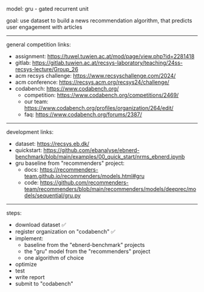 model: gru - gated recurrent unit

goal: use dataset to build a news recommendation algorithm, that predicts user engagement with articles

---

general competition links:

-   assignment: https://tuwel.tuwien.ac.at/mod/page/view.php?id=2281418
-   gitlab: https://gitlab.tuwien.ac.at/recsys-laboratory/teaching/24ss-recsys-lecture/Group_26
-   acm recsys challenge: https://www.recsyschallenge.com/2024/
-   acm conference: https://recsys.acm.org/recsys24/challenge/
-   codabench: https://www.codabench.org/
    -   competition: https://www.codabench.org/competitions/2469/
    -   our team: https://www.codabench.org/profiles/organization/264/edit/
    -   faq: https://www.codabench.org/forums/2387/

---

development links:

-   dataset: https://recsys.eb.dk/
-   quickstart: https://github.com/ebanalyse/ebnerd-benchmark/blob/main/examples/00_quick_start/nrms_ebnerd.ipynb
-   gru baseline from "recommenders" project:
    -   docs: https://recommenders-team.github.io/recommenders/models.html#gru
    -   code: https://github.com/recommenders-team/recommenders/blob/main/recommenders/models/deeprec/models/sequential/gru.py

---

steps:

-   download dataset ✅
-   register organization on "codabench" ✅
-   implement:
    -   baseline from the "ebnerd-benchmark" projects
    -   the "gru" model from the "recommenders" project
    -   one algorithm of choice
-   optimize
-   test
-   write report
-   submit to "codabench"
